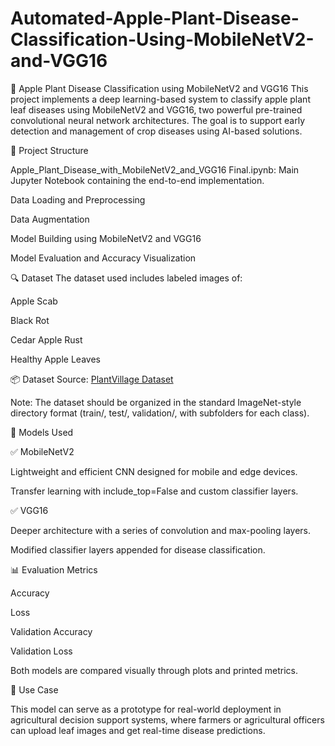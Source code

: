 # Automated-Apple-Plant-Disease-Classification-Using-MobileNetV2-and-VGG16
🍎 Apple Plant Disease Classification using MobileNetV2 and VGG16
This project implements a deep learning-based system to classify apple plant leaf diseases using MobileNetV2 and VGG16, two powerful pre-trained convolutional neural network architectures. The goal is to support early detection and management of crop diseases using AI-based solutions.

📁 Project Structure

Apple_Plant_Disease_with_MobileNetV2_and_VGG16 Final.ipynb: Main Jupyter Notebook containing the end-to-end implementation.

Data Loading and Preprocessing

Data Augmentation

Model Building using MobileNetV2 and VGG16

Model Evaluation and Accuracy Visualization

🔍 Dataset
The dataset used includes labeled images of:

Apple Scab

Black Rot

Cedar Apple Rust

Healthy Apple Leaves

📦 Dataset Source: [PlantVillage Dataset](https://www.kaggle.com/datasets/mohitsingh1804/plantvillage)

Note: The dataset should be organized in the standard ImageNet-style directory format (train/, test/, validation/, with subfolders for each class).

🧠 Models Used

✅ MobileNetV2

Lightweight and efficient CNN designed for mobile and edge devices.

Transfer learning with include_top=False and custom classifier layers.

✅ VGG16

Deeper architecture with a series of convolution and max-pooling layers.

Modified classifier layers appended for disease classification.

📊 Evaluation Metrics

Accuracy

Loss

Validation Accuracy

Validation Loss

Both models are compared visually through plots and printed metrics.

🤖 Use Case

This model can serve as a prototype for real-world deployment in agricultural decision support systems, where farmers or agricultural officers can upload leaf images and get real-time disease predictions.

